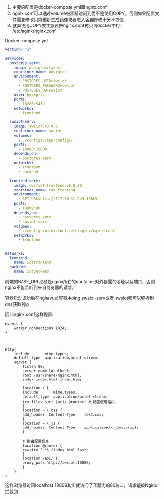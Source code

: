 1. 主要的配置是docker-compose.yml跟nginx.conf
2. nginx.conf可以通过volume被容器访问到而不是使用COPY，否则如果配置文件需要修改只能重新生成镜像或者进入容器修改十分不方便
3. 就算使用COPY要注意要把nginx.conf拷贝到docker中的： /etc/nginx/nginx.conf

Docker-compose.yml

```yml
version: "2"

services:
  postgres-serv:
    image: postgres:latest
    container_name: postgres
    environment:
      - POSTGRES_USER=swsiot
      - POSTGRES_PASSWORD=swsiot
      - POSTGRES_DB=swsiot
    user: postgres
    ports:
      - 18286:5432
    networks:
      - frontend

  swsiot-serv:
    image: swsiot:v0.0.6
    container_name: swsiot
    volumes:
      - ./configs:/app/configs/
    ports:
      - 10088:10088      
    depends_on:
      - postgres-serv
    networks:
      - frontend
      - backend

  frontend-serv:
    image: sws/iot-frontend:v0.0.20
    container_name: iot-frontend
    environment:
      - API_URL=http://117.50.31.249:18809
    ports:
      - 18809:80
    depends_on:
      - postgres-serv
      - swsiot-serv
    volumes:
      - ./configs/nginx.conf:/etc/nginx/nginx.conf  
    networks:
      - frontend
      

networks:
  frontend:
    name: iotfrontend
  backend:
    name: iotbackend

```

前端的BASE_URL必须是nginx所在的container对外暴露的地址以及端口，否则nginx不能监听到来自浏览器的请求。

容器启动成功后在ngin(vue)容器中ping swsiot-serv或者 swsiot都可以解析到dns获取到ip

因此nginx.conf这样配置:

```nginx
events {
    worker_connections 1024;
}



http{
    include       mime.types;
    default_type  application/octet-stream;   
    server {
        listen 80;
        server_name localhost;   
        root /usr/share/nginx/html;
        index index.html index.htm;   

        location / {
        include       mime.types;
        default_type  application/octet-stream;    
        try_files $uri $uri/ @router; # 配置使用路由
        }
        location ~ \.css {
        add_header  Content-Type    text/css;
        }
        location ~ \.js {
        add_header  Content-Type    application/x-javascript;
        }

        # 路由配置信息
        location @router {
        rewrite ^.*$ /index.html last;
        }
        location /api/ {
        proxy_pass http://swsiot:10088;
        }
    }
}
```

 这样浏览器访问localhost:18809其实就访问了容器内的80端口，请求能被Nginx拦截到
